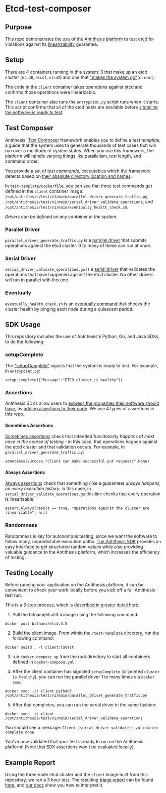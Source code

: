 # Etcd-test-composer

## Purpose

This repo demonstrates the use of the [Antithesis platform](https://antithesis.com/product/what_is_antithesis/) to test [etcd](https://etcd.io/) for violations against its [linearizability](https://etcd.io/docs/v3.5/learning/api_guarantees/) guarantee. 

## Setup

There are 4 containers running in this system: 3 that make up an etcd cluster (`etcd0`, `etcd1`, `etcd2`) and one that ["makes the system go"](https://antithesis.com/docs/getting_started/basic_test_hookup/)(`client`). 

The code in the `client` container takes operations against etcd and confirms those operations were linearizable. 

The `client` container also runs the `entrypoint.py` script runs when it starts. This script confirms that all of the etcd hosts are available before [signaling the software is ready to test](https://antithesis.com/docs/getting_started/basic_test_hookup/#ready-signal). 

## Test Composer 

Antithesis' [Test Composer](https://antithesis.com/docs/test_templates/) framework enables you to define a *test template,* a guide that the system uses to generate thousands of test cases that will run over a multitude of system states. When you use this framework, the platform will handle varying things like parallelism, test length, and command order. 

You provide a set of *test commands,* executables which the framework detects based on [their absolute directory location and names](https://antithesis.com/docs/test_templates/first_test/#structuring-test-templates). 

In `test-template/Dockerfile`, you can see that three test commands get defined in the `client` container image: `/opt/antithesis/test/v1/main/parallel_driver_generate_traffic.py`, `/opt/antithesis/test/v1/main/serial_driver_validate_operations`, and `/opt/antithesis/test/v1/main/eventually_health_check.sh`. 

*Drivers can be defined on any container in the system.* 

### Parallel Driver

`parallel_driver_generate_traffic.py` is a [parallel driver](https://antithesis.com/docs/test_templates/test_composer_reference/#parallel-driver) that submits operations against the etcd cluster. 0 to many of these can run at once. 

### Serial Driver

`serial_driver_validate_operations.go` is a [serial driver](https://antithesis.com/docs/test_templates/test_composer_reference/#serial-driver-command) that validates the operations that have happened against the etcd cluster. No other drivers will run in parallel with this one. 

### Eventually

`eventually_health_check.sh` is an [eventually command](https://antithesis.com/docs/test_templates/test_composer_reference/#eventually-command) that checks the cluster health by pinging each node during a quiescent period.

## SDK Usage

This repository includes the use of Antithesis's Python, Go, and Java SDKs, to do the following: 

### setupComplete

The ["setupComplete"](https://antithesis.com/docs/generated/sdk/python/antithesis/lifecycle.html#setup_complete) signals that the system is ready to test. For example, in `entrypoint.py`: 

`setup_complete({"Message":"ETCD cluster is healthy"})`

### Assertions

Antithesis SDKs allow users to [express the properties their software should have,](https://antithesis.com/docs/properties_assertions/) by [adding assertions to their code](https://antithesis.com/docs/properties_assertions/assertions/). We use 4 types of assertions in this repo. 

#### Sometimes Assertions

[Sometimes assertions](https://antithesis.com/docs/properties_assertions/properties/#sometimes-properties) check that intended funcitonality *happens at least once in the course of testing* - in this case, that operations happen against the etcd cluster and that validation occurs. For example, in `parallel_driver_generate_traffic.py`: 

`sometimes(success,"client can make successful put requests",None)`

#### Always Assertions

[Always assertions](https://antithesis.com/docs/properties_assertions/properties/#always-properties) check that something (like a guarantee) *always happens, on every execution history.* In this case, in `serial_driver_validate_operations.go` this line checks that every operation is linearizable: 

`assert.Always(result == true, "Operations against the cluster are linearizable", nil)`

### Randomness

Randomness is key for autonomous testing, since we want the software to follow many, unpredictable execution paths. [The Antithesis SDK](https://antithesis.com/docs/using_antithesis/sdk/#randomness) provides an easy interface to get structured random values while also providing valuable guidance to the Antithesis platform, which increases the efficiency of testing.

## Testing Locally

Before running your application on the Antithesis platform, it can be convenient to check your work locally before you kick off a full Antithesis test run.

This is a 3 step process, which is [described in greater detail here](https://antithesis.com/docs/test_templates/testing_locally/): 

1. Pull the bitnami/etcd:3.5 image using the following command: 

`docker pull bitnami/etcd:3.5`

2. Build the client image. From within the `/test-template` directory, run the following command: 

`docker build . -t client:latest`

3. run `docker-compose up` from the root directory to start all containers defined in `docker-compose.yml`

4. After the client container has signaled `setupComplete` (or printed `cluster is healthy`), you can run the parallel driver 1 to many times via `docker exec`: 

`docker exec -it client python3 /opt/antithesis/test/v1/main/parallel_driver_generate_traffic.py`

5. After that completes, you can run the serial driver in the same fashion: 

`docker exec -it client /opt/antithesis/test/v1/main/serial_driver_validate_operations`

You should see a message: `Client [serial_driver_validate]: validation complete done`

You've now validated that your test is ready to run on the Antithesis platform! (Note that SDK assertions won't be evaluated locally).


## Example Report

Using the three node etcd cluster and the `client` image built from this repository, we ran a 3 hour test. The resulting [triage report](https://antithesis.com/docs/reports/triage/) can be found [here](https://public.antithesis.com/report/Oa0nNAJh_C3hzWrXcKa7newF/Z6o2DCYQufRxVkZI2mGHGDkeEBpi8hd7r3e_bl02cIw.html), and [our docs](https://antithesis.com/docs/reports/triage/) show you how to interpret it. 
